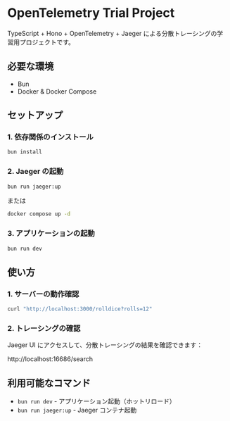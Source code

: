 # OpenTelemetry Trial Project

TypeScript + Hono + OpenTelemetry + Jaeger による分散トレーシングの学習用プロジェクトです。

## 必要な環境

- Bun
- Docker & Docker Compose

## セットアップ

### 1. 依存関係のインストール

```bash
bun install
```

### 2. Jaeger の起動

```bash
bun run jaeger:up
```

または

```bash
docker compose up -d
```

### 3. アプリケーションの起動

```bash
bun run dev
```

## 使い方

### 1. サーバーの動作確認

```bash
curl "http://localhost:3000/rolldice?rolls=12"
```

### 2. トレーシングの確認

Jaeger UI にアクセスして、分散トレーシングの結果を確認できます：

http://localhost:16686/search

## 利用可能なコマンド

- `bun run dev` - アプリケーション起動（ホットリロード）
- `bun run jaeger:up` - Jaeger コンテナ起動
